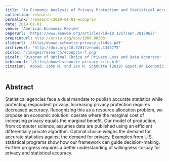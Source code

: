 ```yaml
---
title: "An Economic Analysis of Privacy Protection and Statistical Accuracy as Social Choices"
collection: research
permalink: /research/2019-01-01-econpriv
date: 2019-01-01
venue: 'American Economic Review'
paperurl: 'https://www.aeaweb.org/articles?id=10.1257/aer.20170627'
preprinturl: http://arxiv.org/abs/1808.06303'
slideurl: '/files/abowd-schmutte-privacy_slides.pdf'
archiveurl: 'http://doi.org/10.5281/zenodo.1345775'
picloc: '/images/research/econpriv-f.png'
picalt: 'Diagram of Optimal Choice of Privacy Loss and Data Accuracy'
bibtexurl: '/files/abowd-schmutte-privacy-cite.bib'
citation: 'Abowd, John M. and Ian M. Schmutte (2019) &quot;An Economic Analysis of Privacy Protection and Statistical Accuracy as Social Choices.&quot; <i>American Economic Review</i>, vol. 109, pp. 171-202.'
---
```


## Abstract

Statistical agencies face a dual mandate to publish accurate statistics while protecting respondent privacy. Increasing privacy protection requires decreased accuracy. Recognizing this as a resource allocation problem, we propose an economic solution: operate where the marginal cost of increasing privacy equals the marginal benefit. Our model of production, from computer science, assumes data are published using an efficient differentially private algorithm. Optimal choice weighs the demand for accurate statistics against the demand for privacy. Examples from U.S. statistical programs show how our framework can guide decision-making. Further progress requires a better understanding of willingness-to-pay for privacy and statistical accuracy.

